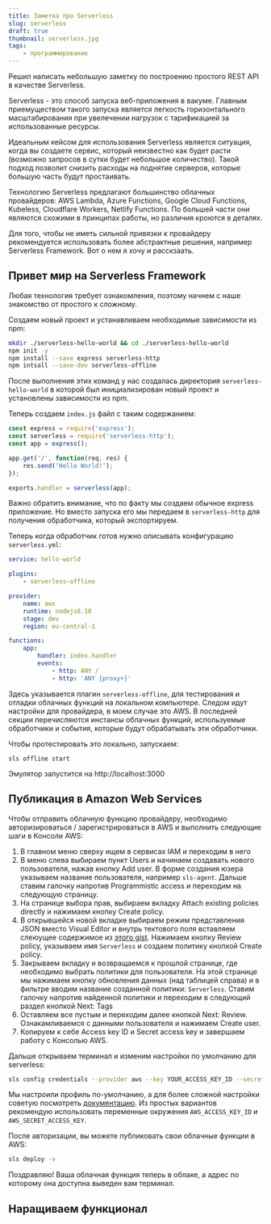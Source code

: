 ```yaml
---
title: Заметка про Serverless
slug: serverless
draft: true
thumbnail: serverless.jpg
tags:
    - программирование
---
```


Решил написать небольшую заметку по построению простого REST API в качестве Serverless.

Serverless - это способ запуска веб-приложения в вакуме. Главным приемуществом такого запуска
является легкость горизонтального масштабирования при увелечении нагрузок с тарификацией за
использованные ресурсы.

Идеальным кейсом для использования Serverless является ситуация, когда вы создаете сервис, который
неизвестно как будет расти (возможно запросов в сутки будет небольшое количество). Такой подход
позволит снизить расходы на поднятие серверов, которые большую часть будут простаивать.

Технологию Serverless предлагают большинство облачных провайдеров: AWS Lambda, Azure Functions,
Google Cloud Functions, Kubeless, Cloudflare Workers, Netlify Functions. По большей части они
являются схожими в принципах работы, но различия кроются в деталях.

Для того, чтобы не иметь сильной привязки к провайдеру рекомендуется использовать более абстрактные
решения, например Serverless Framework. Вот о нем я хочу и расскзаать.

## Привет мир на Serverless Framework

Любая технология требует ознакомления, поэтому начнем с наше знакомство от простого к сложному.

Создаем новый проект и устанавливаем необходимые зависимости из npm:

```sh
mkdir ./serverless-hello-world && cd ./serverless-hello-world
npm init -y
npm install --save express serverless-http
npm intsall --save-dev serverless-offline
```

После выполнения этих команд у нас создалась директория `serverless-hello-world` в которой был
инициализирован новый проект и установлены зависимости из npm.

Теперь создаем `index.js` файл с таким содержанием:

```js
const express = require('express');
const serverless = require('serverless-http');
const app = express();

app.get('/', function(req, res) {
    res.send('Hello World!');
});

exports.handler = serverless(app);
```

Важно обратить внимание, что по факту мы создаем обычное express приложение. Но вместо запуска его
мы передаем в `serverless-http` для получения обработчика, который экспортируем.

Теперь когда обработчик готов нужно описывать конфигурацию `serverless.yml`:

```yml
service: hello-world

plugins:
    - serverless-offline

provider:
    name: aws
    runtime: nodejs8.10
    stage: dev
    region: eu-central-1

functions:
    app:
        handler: index.handler
        events:
            - http: ANY /
            - http: 'ANY {proxy+}'
```

Здесь указывается плагин `serverless-offline`, для тестирования и отладки облачных функций на
локальном компьютере. Следом идут настройки для провайдера, в моем случае это AWS. В последней
секции перечисляются инстансы облачных функций, используемые обработчики и события, которые будут
обрабатывать эти обработчики.

Чтобы протестировать это локально, запускаем:

```
sls offline start
```

Эмулятор запустится на http://localhost:3000

## Публикация в Amazon Web Services

Чтобы отправить облачную функцию провайдеру, необходимо авторизироваться / зарегистрироваться в AWS
и выполнить следующие шаги в Консоли AWS:

1. В главном меню сверху ищем в сервисах IAM и переходим в него
1. В меню слева выбираем пункт Users и начинаем создавать нового пользователя, нажав кнопку Add
   user. В форме создания юзера указываем название пользователя, например `sls-agent`. Дальше ставим
   галочку напротив Programmistic access и переходим на следующую страницу.
1. На странице выбора прав, выбираем вкладку Attach existing policies directly и нажимаем кнопку
   Create policy.
1. В открывшейся новой вкладке выбираем режим представления JSON вместо Visual Editor и внутрь
   тектового поля вставляем слеюущее содержимое из
   [этого gist](https://gist.github.com/ServerlessBot/7618156b8671840a539f405dea2704c8). Нажимаем
   кнопку Review policy, указываем имя `Serverless` и создаем политику кнопкой Create policy.
1. Закрываем вкладку и возвращаемся к прошлой странице, где необходимо выбрать политики для
   пользователя. На этой странице мы нажимаем кнопку обновления данных (над таблицей справа) и в
   фильтре вводим название созданной политики: `Serverless`. Ставим галочку напротив найденной
   политики и переходим в следующий раздел кнопкой Next: Tags
1. Оставляем все пустым и переходим далее кнопкой Next: Review. Ознакамливаемся с данными
   пользователя и нажимаем Create user.
1. Копируем к себе Access key ID и Secret access key и завершаем работу с Консолью AWS.

Дальше открываем терминал и изменим настройки по умолчанию для serverless:

```sh
sls config credentials --provider aws --key YOUR_ACCESS_KEY_ID --secret YOUR_SECRET_ACCESS_KEY
```

Мы настроили профиль по-умолчанию, а для более сложной настройки советую посмотреть
[документацию](https://serverless.com/framework/docs/providers/aws/guide/credentials/). Из простых
вариантов рекомендую использовать переменные окружения `AWS_ACCESS_KEY_ID` и
`AWS_SECRET_ACCESS_KEY`.

После авторизации, вы можете публиковать свои облачные функции в AWS:

```sh
sls deploy -v
```

Поздравляю! Ваша облачная функция теперь в облаке, а адрес по которому она доступна выведен вам
терминал.

## Наращиваем функционал
